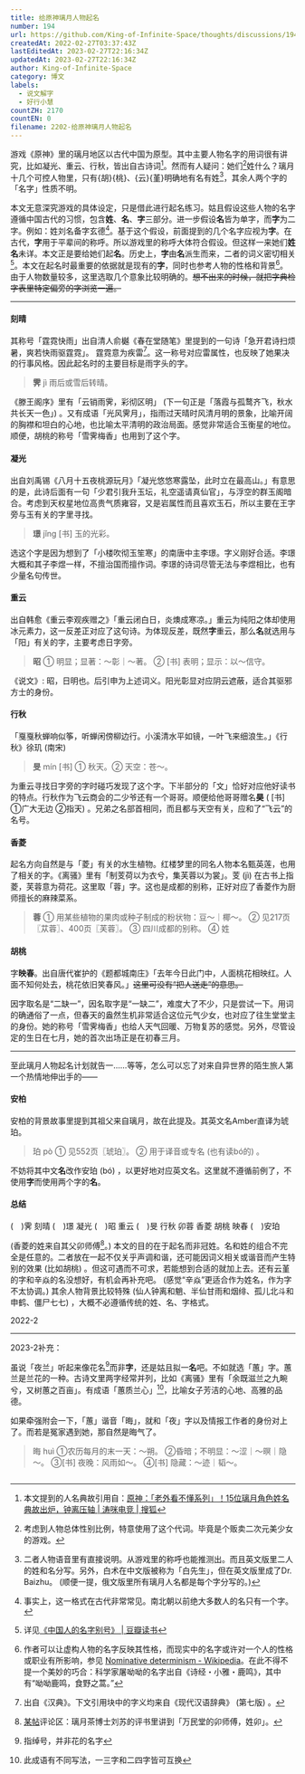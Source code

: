 ```yaml
---
title: 给原神璃月人物起名
number: 194
url: https://github.com/King-of-Infinite-Space/thoughts/discussions/194
createdAt: 2022-02-27T03:37:43Z
lastEditedAt: 2023-02-27T22:16:34Z
updatedAt: 2023-02-27T22:16:34Z
author: King-of-Infinite-Space
category: 博文
labels:
  - 说文解字
  - 好行小慧
countZH: 2170
countEN: 0
filename: 2202-给原神璃月人物起名
---
```


游戏《原神》里的璃月地区以古代中国为原型。其中主要人物名字的用词很有讲究，比如凝光、重云、行秋，皆出自古诗词[^diangu]。然而有人疑问：她们[^ta]姓什么？璃月十几个可控人物里，只有{胡}{桃}、{云}{堇}明确地有名有姓[^baizhu]，其余人两个字的「名字」性质不明。

本文无意深究游戏的具体设定，只是借此进行起名练习。姑且假设这些人物的名字遵循中国古代的习惯，包含**姓**、**名**、**字**三部分。进一步假设**名**皆为单字，而**字**为二字。例如：姓刘名备字玄德[^danming]。基于这个假设，前面提到的几个名字应视为**字**。在古代，**字**用于平辈间的称呼。所以游戏里的称呼大体符合假设。但这样一来她们**姓名**未详。本文正是要给她们起**名**。历史上，**字**由**名**派生而来，二者的词义密切相关[^book]。本文在起名时最重要的依据就是现有的**字**，同时也参考人物的性格和背景[^xingge]。由于人物数量较多，这里选取几个意象比较明确的。<del>想不出来的时候，就把字典检字表里特定偏旁的字浏览一遍。</del>

----

#### 刻晴

其称号「霆霓快雨」出自清人俞樾《春在堂随笔》里提到的一句诗「急开君诗扫烦暑，爽若快雨驱霆霓」。 霆霓意为疾雷[^cidian]。这一称号对应雷属性，也反映了她果决的行事风格。因此起名时的主要目标是雨字头的字。

>**霁** jì
雨后或雪后转晴。

《滕王阁序》里有「云销雨霁，彩彻区明」 (下一句正是「落霞与孤鹜齐飞，秋水共长天一色」) 。又有成语「光风霁月」，指雨过天晴时风清月明的景象，比喻开阔的胸襟和坦白的心地，也比喻太平清明的政治局面。感觉非常适合玉衡星的地位。顺便，胡桃的称号「雪霁梅香」也用到了这个字。


#### 凝光

出自刘禹锡《八月十五夜桃源玩月》「凝光悠悠寒露坠，此时立在最高山。」有意思的是，此诗后面有一句「少君引我升玉坛，礼空遥请真仙官」，与浮空的群玉阁暗合。考虑到天权星地位高贵气质雍容，又是岩属性而且喜欢玉石，所以主要在王字旁与玉有关的字里寻找。
> **璟** jǐnɡ
[书] 玉的光彩。

选这个字是因为想到了「小楼吹彻玉笙寒」的南唐中主李璟。字义刚好合适。李璟大概和其子李煜一样，不擅治国而擅作词。李璟的诗词尽管无法与李煜相比，也有少量名句传世。


#### 重云

出自韩愈《重云李观疾赠之》「重云闭白日，炎燠成寒凉。」重云为纯阳之体却使用冰元素力，这一反差正对应了这句诗。为体现反差，既然**字**重云，那么**名**就选用与「阳」有关的字，主要考虑日字旁。

> **昭**
① 明显；显著：～彰｜～著。
② [书] 表明；显示：以～信守。

《说文》: 昭，日明也。后引申为上述词义。阳光彰显对应阴云遮蔽，适合其驱邪方士的身份。

#### 行秋

「戛戛秋蝉响似筝，听蝉闲傍柳边行。小溪清水平如镜，一叶飞来细浪生。」《行秋》徐玑 (南宋) 

> **旻** mín
[书] ① 秋天。② 天空：苍～。

为重云寻找日字旁的字时碰巧发现了这个字。下半部分的「文」恰好对应他好读书的特点。行秋作为飞云商会的二少爷还有一个哥哥。顺便给他哥哥赠名**昊** ( [书] ①广大无边 ②指天) 。兄弟之名部首相同，而且都与天空有关，应和了“飞云”的名号。


#### 香菱

起名方向自然是与「菱」有关的水生植物。红楼梦里的同名人物本名甄英莲，也用了相关的字。《离骚》里有「制芰荷以为衣兮，集芙蓉以为裳」。芰 (jì) 在古书上指菱，芙蓉意为荷花。这里取「蓉」字。这也是成都的别称，正好对应了香菱作为厨师擅长的麻辣菜系。

> **蓉**
① 用某些植物的果肉或种子制成的粉状物：豆～｜椰～。
② 见217页〖苁蓉〗、400页〖芙蓉〗。
③ 四川成都的别称。
④ 姓


#### 胡桃

字**映春**。出自唐代崔护的《题都城南庄》「去年今日此门中，人面桃花相映红。人面不知何处去，桃花依旧笑春风。」~~这里可没有“把人送走”的意思。~~ 

因字取名是“二缺一”，因名取字是“一缺二”，难度大了不少，只是尝试一下。用词的确通俗了一点，但春天的盎然生机非常适合这位元气少女，也对应了往生堂堂主的身份。她的称号「雪霁梅香」也给人天气回暖、万物复苏的感觉。另外，尽管设定的生日在七月，她的首次出场正是在初春三月。

----

至此璃月人物起名计划就告一……等等，怎么可以忘了对来自异世界的陌生旅人第一个热情地伸出手的——

#### 安柏

安柏的背景故事里提到其祖父来自璃月，故在此提及。其英文名Amber直译为琥珀。
> 珀 pò
① 见552页〖琥珀〗。
② 用于译音或专名 (也有读bó的) 。

不妨将其中文**名**改作安珀 (bó) ，以更好地对应英文名。这里就不遵循前例了，不使用**字**而使用两个字的**名**。

#### 总结

(　)霁 刻晴
(　)璟 凝光
(　)昭 重云
(　)旻 行秋
卯蓉 香菱
胡桃 映春
(　)安珀

(香菱的姓来自其父卯师傅[^mao]。) 本文的目的在于起名而非冠姓。名和姓的组合不完全是任意的。二者放在一起不仅关乎声调和谐，还可能因词义相关或谐音而产生特别的效果 (比如胡桃) 。但这可遇而不可求，若能想到合适的就加上去。还有云堇的字和辛焱的名没想好，有机会再补充吧。 (感觉“辛焱”更适合作为姓名，作为字不太协调。) 其余人物背景比较特殊 (仙人钟离和魈、半仙甘雨和烟绯、孤儿北斗和申鹤、僵尸七七) ，大概不必遵循传统的姓、名、字格式。

2022-2

---

2023-2补充：


虽说「夜兰」听起来像花名[^huaming]而非**字**，还是姑且拟一**名**吧。不如就选「蕙」字。蕙兰是兰花的一种。古诗文里两字经常并列，比如《离骚》里有「余既滋兰之九畹兮，又树蕙之百亩」。有成语「蕙质兰心」[^huizhi]，比喻女子芳洁的心地、高雅的品德。

如果牵强附会一下，「蕙」谐音「晦」，就和「夜」字以及情报工作者的身份对上了。而若是冤家遇到她，那自然是晦气了。

>晦 huì
①农历每月的末一天：～朔。
②昏暗；不明显：～涩｜～暝｜隐～。
③[书] 夜晚：风雨如～。
④[书] 隐藏：～迹｜韬～。


[^baizhu]: 二者人物语音里有直接说明。从游戏里的称呼也能推测出。而且英文版里二人的姓和名分写。另外，白术在中文版被称为「白先生」，但在英文版里成了Dr. Baizhu。 (顺便一提，俄文版里所有璃月人名都是每个字分写的。) 

[^ta]: 考虑到人物总体性别比例，特意使用了这个代词。毕竟是个贩卖二次元美少女的游戏。

[^diangu]: 本文提到的人名典故引用自：[原神：「老外看不懂系列」！15位璃月角色姓名典故出炉，钟离压轴 | 涛咪电竞  | 搜狐](https://www.sohu.com/a/520538327_100105828)

[^danming]: 事实上，这一格式在古代非常常见。南北朝以前绝大多数人的名只有一个字。

[^book]: 详见[《中国人的名字别号》 | 豆瓣读书](https://book.douban.com/subject/1058545/)

[^xingge]: 作者可以让虚构人物的名字反映其性格，而现实中的名字或许对一个人的性格或职业有所影响，参见 [Nominative determinism - Wikipedia](https://en.wikipedia.org/wiki/Nominative_determinism)。在此不得不提一个美妙的巧合：科学家屠呦呦的名字出自《诗经・小雅・鹿鸣》，其中有“呦呦鹿鸣，食野之蒿。”

[^cidian]: 出自《汉典》。下文引用块中的字义均来自《现代汉语辞典》 (第七版) 。

[^mao]: [某帖](https://bbs.mihoyo.com/ys/obc/content/680/detail?bbs_presentation_style=no_header)评论区：璃月茶博士刘苏的评书里讲到「万民堂的卯师傅，姓卯」。

[^huaming]: 指绰号，并非花的名字

[^huizhi]: 此成语有不同写法，一三字和二四字皆可互换


<img src='https://count.lnfinite.space/post/45.svg?plus=1' width='0' height='0' />